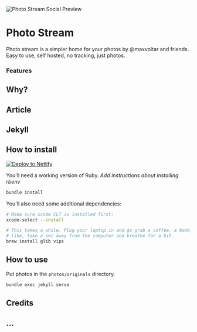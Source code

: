 ![Photo Stream Social Preview](https://repository-images.githubusercontent.com/244708193/8710f480-6010-11ea-9fd6-41bdaea7ab02)

# Photo Stream

Photo stream is a simpler home for your photos by @maxvoltar and friends. Easy to use, self hosted, no tracking, just photos.

### Features
## Why?
## Article
## Jekyll
## How to install

[![Deploy to Netlify](https://www.netlify.com/img/deploy/button.svg)](https://app.netlify.com/start/deploy?repository=https://github.com/maxvoltar/photo-stream)

You'll need a working version of Ruby.
_Add instructions about installing rbenv_

```sh
bundle install
```

You'll also need some additional dependencies:

```sh
# Make sure xcode CLT is installed first:
xcode-select --install

# This takes a while. Plug your laptop in and go grab a coffee, a book, or just
# like, take a sec away from the computer and breathe for a bit.
brew install glib vips
```

## How to use
Put photos in the `photos/originals` directory.

```sh
bundle exec jekyll serve
```

## Credits
## ...
